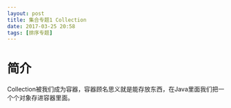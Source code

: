 ```yaml
---
layout: post
title: 集合专题1 Collection
date: 2017-03-25 20:58
tags: [排序专题]
---
```

# 简介
Collection被我们成为容器，容器顾名思义就是能存放东西，在Java里面我们把一个个对象存进容器里面。